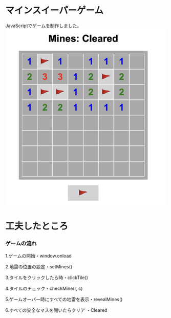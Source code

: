 # マインスイーパーゲーム

JavaScriptでゲームを制作しました。
![game](./game.png)

# 工夫したところ

### ゲームの流れ
1.ゲームの開始・window.onload

2.地雷の位置の設定・setMines()

3.タイルをクリックしたら時・clickTile()

4.タイルのチェック・checkMine(r, c)

5.ゲームオーバー時にすべての地雷を表示・revealMines()

6.すべての安全なマスを開いたらクリア ・Cleared
